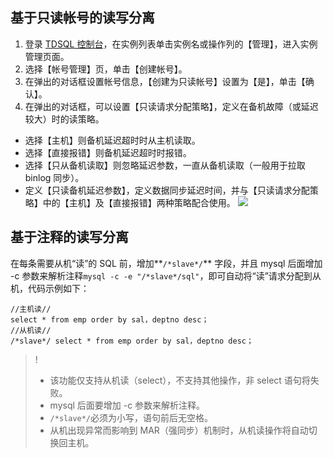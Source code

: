 
## 基于只读帐号的读写分离
1. 登录 [TDSQL 控制台](https://console.cloud.tencent.com/dcdb)，在实例列表单击实例名或操作列的【管理】，进入实例管理页面。
2. 选择【帐号管理】页，单击【创建帐号】。
3. 在弹出的对话框设置帐号信息，【创建为只读帐号】设置为【是】，单击【确认】。
4. 在弹出的对话框，可以设置【只读请求分配策略】，定义在备机故障（或延迟较大）时的读策略。
 - 选择【主机】则备机延迟超时时从主机读取。
 - 选择【直接报错】则备机延迟超时时报错。
 - 选择【只从备机读取】则忽略延迟参数，一直从备机读取（一般用于拉取 binlog 同步）。
 - 定义【只读备机延迟参数】，定义数据同步延迟时间，并与【只读请求分配策略】中的【主机】及【直接报错】两种策略配合使用。
![](https://main.qcloudimg.com/raw/e9d443b923f60a1e09bc2ce2382c13a9.png)

## 基于注释的读写分离
在每条需要从机“读”的 SQL 前，增加**```/*slave*/```** 字段，并且 mysql 后面增加 -c 参数来解析注释```mysql -c -e "/*slave*/sql"```，即可自动将“读”请求分配到从机，代码示例如下：
```
//主机读//
select * from emp order by sal，deptno desc；
//从机读//
/*slave*/ select * from emp order by sal，deptno desc；
```
>!
>- 该功能仅支持从机读（select），不支持其他操作，非 select 语句将失败。
>- mysql 后面要增加 -c 参数来解析注释。
>-  ```/*slave*/```必须为小写，语句前后无空格。
>- 从机出现异常而影响到 MAR（强同步）机制时，从机读操作将自动切换回主机。
